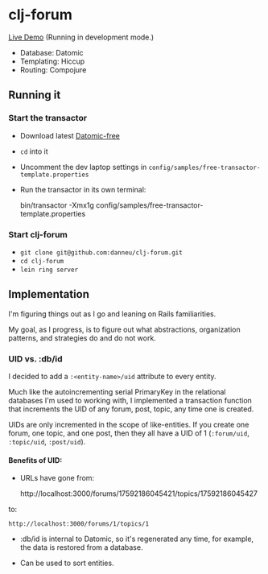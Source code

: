 # clj-forum

[Live Demo](http://198.58.119.43:3000/) (Running in development mode.)

- Database: Datomic
- Templating: Hiccup
- Routing: Compojure

## Running it

### Start the transactor

- Download latest [Datomic-free](http://downloads.datomic.com/free.html)
- `cd` into it
- Uncomment the dev laptop settings in `config/samples/free-transactor-template.properties`
- Run the transactor in its own terminal:

    bin/transactor -Xmx1g config/samples/free-transactor-template.properties
    
### Start clj-forum

- `git clone git@github.com:danneu/clj-forum.git`
- `cd clj-forum`
- `lein ring server`

## Implementation

I'm figuring things out as I go and leaning on Rails familiarities.

My goal, as I progress, is to figure out what abstractions, organization patterns, and strategies do and do not work.

### UID vs. :db/id

I decided to add a `:<entity-name>/uid` attribute to every entity.

Much like the autoincrementing serial PrimaryKey in the relational databases I'm used to working with, I implemented a transaction function that increments the UID of any forum, post, topic, any time one is created.

UIDs are only incremented in the scope of like-entities. If you create one forum, one topic, and one post, then they all have a UID of 1 (`:forum/uid`, `:topic/uid`, `:post/uid`).

#### Benefits of UID:

- URLs have gone from:

    http://localhost:3000/forums/17592186045421/topics/17592186045427
    
to:

    http://localhost:3000/forums/1/topics/1

- :db/id is internal to Datomic, so it's regenerated any time, for example, the data is restored from a database.

- Can be used to sort entities.
